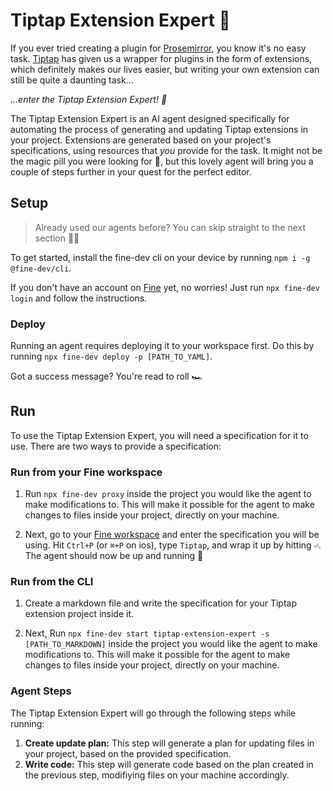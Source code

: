 # Tiptap Extension Expert 🤖

If you ever tried creating a plugin for [Prosemirror](https://prosemirror.net/), you know it's no easy task. [Tiptap](https://tiptap.dev/) has given us a wrapper for plugins in the form of extensions, which definitely makes our lives easier, but writing your own extension can still be quite a daunting task...

_...enter the Tiptap Extension Expert! 🎉_

The Tiptap Extension Expert is an AI agent designed specifically for automating the process of generating and updating Tiptap extensions in your project. Extensions are generated based on your project's specifications, using resources that _you_ provide for the task. It might not be the magic pill you were looking for 💊, but this lovely agent will bring you a couple of steps further in your quest for the perfect editor.


## Setup

> Already used our agents before? You can skip straight to the next section 🏃‍♂️

To get started, install the fine-dev cli on your device by running `npm i -g @fine-dev/cli`.

If you don't have an account on [Fine](thisis.fine.dev) yet, no worries! Just run `npx fine-dev login` and follow the instructions.

### Deploy

Running an agent requires deploying it to your workspace first. Do this by running `npx fine-dev deploy -p [PATH_TO_YAML]`.

Got a success message? You're read to roll 🏎️

## Run

To use the Tiptap Extension Expert, you will need a specification for it to use. There are two ways to provide a specification:

### Run from your Fine workspace

  1. Run `npx fine-dev proxy` inside the project you would like the agent to make modifications to. This will make it possible for the agent to make changes to files inside your project, directly on your machine.
   
  2. Next, go to your [Fine workspace](https://thisis.fine.dev) and enter the specification you will be using. Hit `Ctrl+P` (or `⌘+P` on ios), type `Tiptap`, and wrap it up by hitting `⏎`. The agent should now be up and running 🚀


### Run from the CLI

  1. Create a markdown file and write the specification for your Tiptap extension project inside it.
   
  2. Next, Run `npx fine-dev start tiptap-extension-expert -s [PATH_TO_MARKDOWN]` inside the project you would like the agent to make modifications to. This will make it possible for the agent to make changes to files inside your project, directly on your machine.

### Agent Steps

The Tiptap Extension Expert will go through the following steps while running:

1. **Create update plan:** This step will generate a plan for updating files in your project, based on the provided specification.
2. **Write code:** This step will generate code based on the plan created in the previous step, modifiying files on your machine accordingly.
